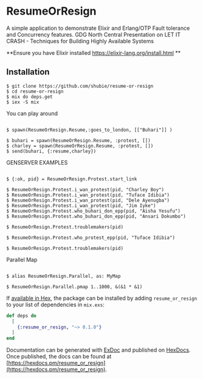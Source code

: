 # ResumeOrResign

A simple application to demonstrate Elixir and Erlang/OTP Fault tolerance and Concurrency features. GDG North Central Presentation on  LET IT CRASH - Techniques for Building Highly Available Systems



**Ensure you have Elixir installed https://elixir-lang.org/install.html **


## Installation
```
$ git clone https://github.com/shubie/resume-or-resign
$ cd resume-or-resign
$ mix do deps.get
$ iex -S mix 

```

You can play around

```

$ spawn(ResumeOrResign.Resume,:goes_to_london, [["Buhari"]] )

$ buhari = spawn(ResumeOrResign.Resume, :protest, []) 
$ charley = spawn(ResumeOrResign.Resume, :protest, []) 
$ send(buhari, {:resume,charley})

```

GENSERVER EXAMPLES
```

$ {:ok, pid} = ResumeOrResign.Protest.start_link

$ ResumeOrResign.Protest.i_wan_protest(pid, "Charley Boy")
$ ResumeOrResign.Protest.i_wan_protest(pid, "Tuface Idibia")
$ ResumeOrResign.Protest.i_wan_protest(pid, "Dele Ayenugba")
$ ResumeOrResign.Protest.i_wan_protest(pid, "Jim Iyke")
$ ResumeOrResign.Protest.who_buhari_don_epp(pid, "Aisha Yesufu")
$ ResumeOrResign.Protest.who_buhari_don_epp(pid, "Ansari Dokumbo")

$ ResumeOrResign.Protest.troublemakers(pid)

$ ResumeOrResign.Protest.who_protest_epp(pid, "Tuface Idibia")

$ ResumeOrResign.Protest.troublemakers(pid)

```
Parallel Map
 
```

$ alias ResumeOrResign.Parallel, as: MyMap

$ ResumeOrResign.Parallel.pmap 1..1000, &(&1 * &1) 

```
If [available in Hex](https://hex.pm/docs/publish), the package can be installed
by adding `resume_or_resign` to your list of dependencies in `mix.exs`:

```elixir
def deps do
  [
    {:resume_or_resign, "~> 0.1.0"}
  ]
end
```

Documentation can be generated with [ExDoc](https://github.com/elixir-lang/ex_doc)
and published on [HexDocs](https://hexdocs.pm). Once published, the docs can
be found at [https://hexdocs.pm/resume_or_resign](https://hexdocs.pm/resume_or_resign).

